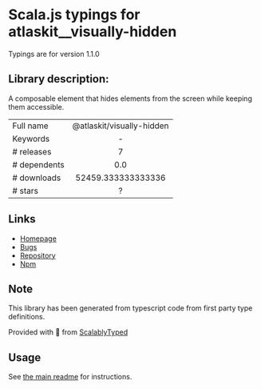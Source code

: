 
# Scala.js typings for atlaskit__visually-hidden

Typings are for version 1.1.0

## Library description:
A composable element that hides elements from the screen while keeping them accessible.

|                    |                 |
| ------------------ | :-------------: |
| Full name          | @atlaskit/visually-hidden |
| Keywords           | - |
| # releases         | 7 |
| # dependents       | 0.0 |
| # downloads        | 52459.333333333336 |
| # stars            | ? |

## Links
- [Homepage](https://atlaskit.atlassian.com/packages/design-system/visually-hidden)
- [Bugs](https://bitbucket.org/atlassian/atlassian-frontend-mirror/issues)
- [Repository](https://bitbucket.org/atlassian/atlassian-frontend-mirror)
- [Npm](https://www.npmjs.com/package/%40atlaskit%2Fvisually-hidden)
    


## Note
This library has been generated from typescript code from first party type definitions.

Provided with :purple_heart: from [ScalablyTyped](https://github.com/oyvindberg/ScalablyTyped)

## Usage
See [the main readme](../../readme.md) for instructions.


